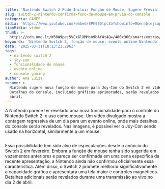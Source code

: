```yaml
---
title: 'Nintendo Switch 2 Pode Incluir Função de Mouse, Sugere Prévia'
slug: switch-2-nintendo-confirma-funo-de-mouse-em-prvia-do-console
categoria: GAMES
midia: 'https://www.youtube.com/embed/BPh9S5tpcZo?showinfo=0&enablejsapi=1'
tipoMidia: video
thumb: >-
  https://cdn.ome.lt/W38W9pej5VCxGlXMMsn9bAY4t4Q=/480x360/smart/extras/conteudos/Captura_de_tela_2025-03-31_145736.png
keywords: 'Nintendo Switch 2, função de mouse, evento online Nintendo'
data: '2025-03-31T18:13:21.296Z'
tags:
  - nintendo switch 2
  - joy-con
  - funcionalidade de mouse
  - evento online
  - console gaming
author: Ana Luiza
resumo: >-
  Nintendo sugere nova função de mouse para Joy-Con do Switch 2 em vídeo.
  Detalhes do console, incluindo gráficos aprimorados, serão revelados em 2 de
  abril.
---
```


A Nintendo parece ter revelado uma nova funcionalidade para o controle do Nintendo Switch 2: o uso como mouse. Um vídeo divulgado mostra a contagem regressiva de um dia para um evento online, onde mais detalhes do console serão revelados. Nas imagens, é possível ver o Joy-Con sendo usado na horizontal, similarmente a um mouse.

![Imagem da notícia](data:image/png;base64,iVBORw0KGgoAAAANSUhEUgAAAAEAAAABCAQAAAC1HAwCAAAAC0lEQVR42mNkYAAAAAYAAjCB0C8AAAAASUVORK5CYII=)

Essa possibilidade tem sido alvo de especulações desde o anúncio do Switch 2 em fevereiro. Embora a função de mouse tenha sido sugerida em vazamentos anteriores e pareça ser confirmada em uma cena específica da recente apresentação, a Nintendo ainda não confirmou oficialmente essa característica. Além disso, o Switch 2 promete melhorar significativamente a capacidade gráfica e apresentará uma tela maior e controles magnéticos. Detalhes adicionais serão revelados durante uma transmissão ao vivo no dia 2 de abril.
